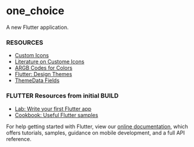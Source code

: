 # one_choice

A new Flutter application.




### RESOURCES
+ [Custom Icons](http://fluttericon.com/)
+ [Literature on Custome Icons](https://medium.com/flutterpub/how-to-use-custom-icons-in-flutter-834a079d977)
+ [ARGB Codes for Colors](https://api.flutter.dev/flutter/dart-ui/Color-class.html)
+ [Flutter: Design Themes](https://flutter.dev/docs/cookbook/design/themes)
+ [ThemeData Fields](https://api.flutter.dev/flutter/material/ThemeData-class.html)

### FLUTTER Resources from initial BUILD
- [Lab: Write your first Flutter app](https://flutter.dev/docs/get-started/codelab)
- [Cookbook: Useful Flutter samples](https://flutter.dev/docs/cookbook)

For help getting started with Flutter, view our
[online documentation](https://flutter.dev/docs), which offers tutorials,
samples, guidance on mobile development, and a full API reference.
